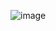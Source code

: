 
![image](https://user-images.githubusercontent.com/72429535/143097893-3cf16eb5-2423-4f91-ade0-72047685c4fa.png)
